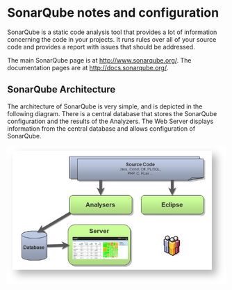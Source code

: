 # SonarQube notes and configuration

SonarQube is a static code analysis tool that provides a lot of information concerning the code in your projects.  It runs rules over all of your source code and provides a report with issues that should be addressed.

The main SonarQube page is at http://www.sonarqube.org/.  The documentation pages are at http://docs.sonarqube.org/.

## SonarQube Architecture
The architecture of SonarQube is very simple, and is depicted in the following diagram.  There is a central database that stores the SonarQube configuration and the results of the Analyzers.  The Web Server displays information from the central database and allows configuration of SonarQube. 

![Image of SonarQube Architecture](https://github.com/mcacciapouti/utd-sonarqube/blob/master/sonarqube-architecture.jpg)
